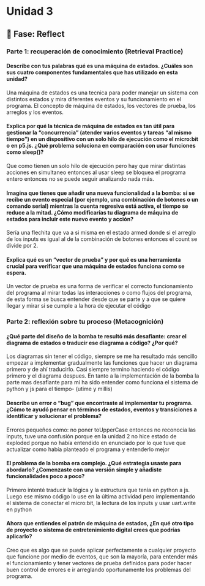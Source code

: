 # Unidad 3


## 🤔 Fase: Reflect

### Parte 1: recuperación de conocimiento (Retrieval Practice)

#### Describe con tus palabras qué es una máquina de estados. ¿Cuáles son sus cuatro componentes fundamentales que has utilizado en esta unidad?

Una máquina de estados es una tecnica para poder manejar un sistema con distintos estados y mira diferentes eventos y su funcionamiento en el programa. El concepto de máquina de estados, los vectores de prueba, los arreglos y los eventos.

#### Explica por qué la técnica de máquina de estados es tan útil para gestionar la “concurrencia” (atender varios eventos y tareas “al mismo tiempo”) en un dispositivo con un solo hilo de ejecución como el micro:bit o en p5.js. ¿Qué problema soluciona en comparación con usar funciones como sleep()?

Que como tienen un solo hilo de ejecución pero hay que mirar distintas acciones en simultaneo entonces al usar sleep se bloquea el programa entero entonces no se puede seguir analizando nada más. 

#### Imagina que tienes que añadir una nueva funcionalidad a la bomba: si se recibe un evento especial (por ejemplo, una combinación de botones o un comando serial) mientras la cuenta regresiva está activa, el tiempo se reduce a la mitad. ¿Cómo modificarías tu diagrama de máquina de estados para incluir este nuevo evento y acción?

Sería una flechita que va a si misma en el estado armed donde si el arreglo de los inputs es igual al de la combinación de botones entonces el count se divide por 2.

#### Explica qué es un “vector de prueba” y por qué es una herramienta crucial para verificar que una máquina de estados funciona como se espera.

Un vector de prueba es una forma de verificar el correcto funcionamiento del programa al mirar todas las interacciones o como flujos del programa, de esta forma se busca entender desde que se parte y a que se quiere llegar y mirar si se cumple a la hora de ejecutar el código

### Parte 2: reflexión sobre tu proceso (Metacognición)

#### ¿Qué parte del diseño de la bomba te resultó más desafiante: crear el diagrama de estados o traducir ese diagrama a código? ¿Por qué?

Los diagramas sin tener el código, siempre se me ha resultado más sencillo empezar a implementar gradualmente las funciones que hacer un diagrama primero y de ahí traducirlo. Casi siempre termino haciendo el código primero y el diagrama despues. En tanto a la implementación de la bomba la parte mas desafiante para mi ha sido entender como funciona el sistema de python y js para el tiempo- (utime y millis)

#### Describe un error o “bug” que encontraste al implementar tu programa. ¿Cómo te ayudó pensar en términos de estados, eventos y transiciones a identificar y solucionar el problema?

Errores pequeños como: no poner toUpperCase entonces no reconocía las inputs, tuve una confusión porque en la unidad 2 no hice estado de exploded porque no había entendido en enunciado por lo que tuve que actualizar como había planteado el programa y entenderlo mejor

#### El problema de la bomba era complejo. ¿Qué estrategia usaste para abordarlo? ¿Comenzaste con una versión simple y añadiste funcionalidades poco a poco?

Primero intenté traducir la lógica y la estructura que tenía en python a js. Luego ese mismo código lo use en la última actividad pero implementando el sistema de conectar el micro:bit, la lectura de los inputs y usar uart.write en python

#### Ahora que entiendes el patrón de máquina de estados, ¿En qué otro tipo de proyecto o sistema de entretenimiento digital crees que podrías aplicarlo?

Creo que es algo que se puede aplicar perfectamente a cualquier proyecto que funcione por medio de eventos, que son la mayoría, para entender más el funcionamiento y tener vectores de prueba definidos para poder hacer buen control de errores e ir arreglando oportunamente los problemas del programa.

